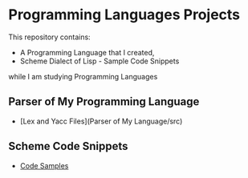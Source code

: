 # Programming Languages Projects

This repository contains:
- A Programming Language that I created,
- Scheme Dialect of Lisp - Sample Code Snippets

while I am studying Programming Languages

## Parser of My Programming Language

- [Lex and Yacc Files](Parser of My Language/src)

## Scheme Code Snippets

- [Code Samples](LISP-Scheme-Dialect)

